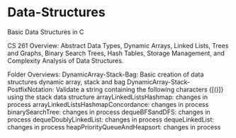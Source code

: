 # Data-Structures
Basic Data Structures in C

CS 261 Overview:  Abstract Data Types, Dynamic Arrays, Linked Lists, Trees and Graphs, Binary Search Trees, Hash Tables, Storage Management, and Complexity Analysis of Data Structures.

Folder Overviews:
DynamicArray-Stack-Bag: Basic creation of data structures dynamic array, stack and bag
DynamicArray-Stack-PostfixNotation: Validate a string containing the following characters {[()]} using the stack data structure
arrayLinkedListsHashmap: changes in process
arrayLinkedListsHashmapConcordance: changes in process
binarySearchTree: changes in process
dequeBFSandDFS: changes in process
dequeDoublyLinkedList: changes in process
dequeLinkedList: changes in process
heapPriorityQueueAndHeapsort: changes in process
